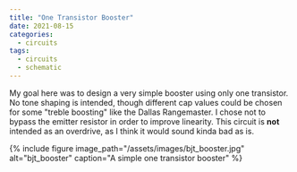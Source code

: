 ```yaml
---
title: "One Transistor Booster"
date: 2021-08-15
categories:
  - circuits
tags:
  - circuits
  - schematic
---
```



My goal here was to design a very simple booster using only one transistor. No tone shaping is intended, though different cap values could be chosen for some "treble boosting" like the Dallas Rangemaster. I chose not to bypass the emitter resistor in order to improve linearity. This circuit is **not** intended as an overdrive, as I think it would sound kinda bad as is.



{% include figure image_path="/assets/images/bjt_booster.jpg" alt="bjt_booster" caption="A simple one transistor booster" %}




